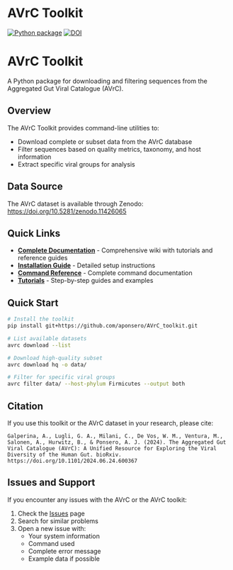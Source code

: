 # AVrC Toolkit

[![Python package](https://github.com/aponsero/AVrC_toolkit/actions/workflows/python-package.yml/badge.svg)](https://github.com/aponsero/AVrC_toolkit/actions/workflows/python-package.yml)
[![DOI](https://zenodo.org/badge/DOI/10.5281/zenodo.11426065.svg)](https://doi.org/10.5281/zenodo.11426065)
# AVrC Toolkit

A Python package for downloading and filtering sequences from the Aggregated Gut Viral Catalogue (AVrC).

## Overview

The AVrC Toolkit provides command-line utilities to:
* Download complete or subset data from the AVrC database
* Filter sequences based on quality metrics, taxonomy, and host information
* Extract specific viral groups for analysis

## Data Source

The AVrC dataset is available through Zenodo: https://doi.org/10.5281/zenodo.11426065

## Quick Links

- [**Complete Documentation**](https://github.com/aponsero/AVrC_toolkit/wiki) - Comprehensive wiki with tutorials and reference guides
- [**Installation Guide**](https://github.com/aponsero/AVrC_toolkit/wiki/Installation-Guide) - Detailed setup instructions
- [**Command Reference**](https://github.com/aponsero/AVrC_toolkit/wiki/Command-Reference) - Complete command documentation
- [**Tutorials**](https://github.com/aponsero/AVrC_toolkit/wiki/Tutorials) - Step-by-step guides and examples

## Quick Start

```bash
# Install the toolkit
pip install git+https://github.com/aponsero/AVrC_toolkit.git

# List available datasets
avrc download --list

# Download high-quality subset
avrc download hq -o data/

# Filter for specific viral groups
avrc filter data/ --host-phylum Firmicutes --output both
```

## Citation

If you use this toolkit or the AVrC dataset in your research, please cite:

```
Galperina, A., Lugli, G. A., Milani, C., De Vos, W. M., Ventura, M., Salonen, A., Hurwitz, B., & Ponsero, A. J. (2024). The Aggregated Gut Viral Catalogue (AVrC): A Unified Resource for Exploring the Viral Diversity of the Human Gut. bioRxiv. https://doi.org/10.1101/2024.06.24.600367
```

## Issues and Support

If you encounter any issues with the AVrC or the AVrC toolkit:
1. Check the [Issues](https://github.com/aponsero/AVrC_toolkit/issues) page
2. Search for similar problems
3. Open a new issue with:
   - Your system information
   - Command used
   - Complete error message
   - Example data if possible
